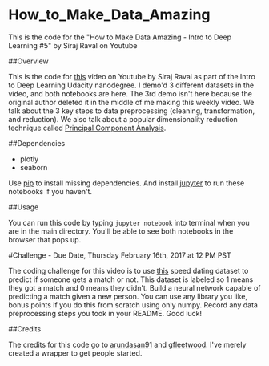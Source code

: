 # How_to_Make_Data_Amazing
This is the code for the "How to Make Data Amazing - Intro to Deep Learning #5" by Siraj Raval on Youtube


##Overview

This is the code for [this](https://youtu.be/koiTTim4M-s) video on Youtube by Siraj Raval as part of the Intro to Deep Learning Udacity nanodegree. I demo'd 3 different datasets in the video, and both notebooks are here. The 3rd demo isn't here because the original author deleted it in the middle of me making this weekly video. We talk about the 3 key steps to data preprocessing (cleaning, transformation, and reduction). We also talk about a popular dimensionality reduction technique called [Principal Component Analysis](https://plot.ly/ipython-notebooks/principal-component-analysis/).

##Dependencies

* plotly 
* seaborn

Use [pip](https://pip.pypa.io/en/stable/) to install missing dependencies. And install [jupyter](http://jupyter.readthedocs.io/en/latest/install.html) to run these notebooks if you haven't.

##Usage

You can run this code by typing `jupyter notebook` into terminal when you are in the main directory. You'll be able to see both notebooks in the browser that pops up. 


#Challenge - Due Date, Thursday February 16th, 2017 at 12 PM PST

The coding challenge for this video is to use [this](https://www.kaggle.com/annavictoria/speed-dating-experiment) speed dating dataset to predict if someone gets a match or not. This dataset is labeled so 1 means they got a match and 0 means they didn't. Build a neural network capable of predicting a match given a new person. You can use any library you like, bonus points if you do this from scratch using only numpy. Record any data preprocessing steps you took in your README. Good luck! 


##Credits

The credits for this code go to [arundasan91](https://github.com/arundasan91) and [gfleetwood](https://github.com/gfleetwood). I've merely created a wrapper to get people started.





